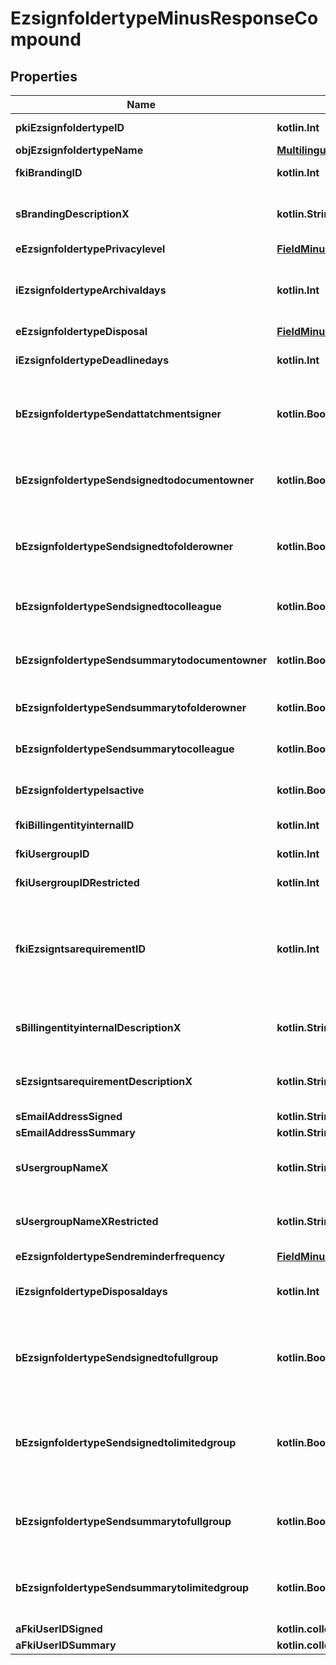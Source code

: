 
# EzsignfoldertypeMinusResponseCompound

## Properties
Name | Type | Description | Notes
------------ | ------------- | ------------- | -------------
**pkiEzsignfoldertypeID** | **kotlin.Int** | The unique ID of the Ezsignfoldertype. | 
**objEzsignfoldertypeName** | [**MultilingualMinusEzsignfoldertypeName**](MultilingualMinusEzsignfoldertypeName.md) |  | 
**fkiBrandingID** | **kotlin.Int** | The unique ID of the Branding | 
**sBrandingDescriptionX** | **kotlin.String** | The Description of the Branding in the language of the requester | 
**eEzsignfoldertypePrivacylevel** | [**FieldMinusEEzsignfoldertypePrivacylevel**](FieldMinusEEzsignfoldertypePrivacylevel.md) |  | 
**iEzsignfoldertypeArchivaldays** | **kotlin.Int** | The number of days before the archival of Ezsignfolders created using this Ezsignfoldertype | 
**eEzsignfoldertypeDisposal** | [**FieldMinusEEzsignfoldertypeDisposal**](FieldMinusEEzsignfoldertypeDisposal.md) |  | 
**iEzsignfoldertypeDeadlinedays** | **kotlin.Int** | The number of days to get all Ezsignsignatures | 
**bEzsignfoldertypeSendattatchmentsigner** | **kotlin.Boolean** | Whether we send the Ezsigndocument and the proof as attachment in the email | 
**bEzsignfoldertypeSendsignedtodocumentowner** | **kotlin.Boolean** | Whether we send the signed Ezsigndocument to the Ezsigndocument&#39;s owner | 
**bEzsignfoldertypeSendsignedtofolderowner** | **kotlin.Boolean** | Whether we send the signed Ezsigndocument to the Ezsignfolder&#39;s owner | 
**bEzsignfoldertypeSendsignedtocolleague** | **kotlin.Boolean** | Whether we send the signed Ezsigndocument to the colleagues | 
**bEzsignfoldertypeSendsummarytodocumentowner** | **kotlin.Boolean** | Whether we send the summary to the Ezsigndocument&#39;s owner | 
**bEzsignfoldertypeSendsummarytofolderowner** | **kotlin.Boolean** | Whether we send the summary to the Ezsignfolder&#39;s owner | 
**bEzsignfoldertypeSendsummarytocolleague** | **kotlin.Boolean** | Whether we send the summary to the colleagues | 
**bEzsignfoldertypeIsactive** | **kotlin.Boolean** | Whether the Ezsignfoldertype is active or not | 
**fkiBillingentityinternalID** | **kotlin.Int** | The unique ID of the Billingentityinternal. |  [optional]
**fkiUsergroupID** | **kotlin.Int** | The unique ID of the Usergroup |  [optional]
**fkiUsergroupIDRestricted** | **kotlin.Int** | The unique ID of the Usergroup |  [optional]
**fkiEzsigntsarequirementID** | **kotlin.Int** | The unique ID of the Ezsigntsarequirement.  Determine if a Time Stamping Authority should add a timestamp on each of the signature. Valid values:  |Value|Description| |-|-| |1|No. TSA Timestamping will requested. This will make all signatures a lot faster since no round-trip to the TSA server will be required. Timestamping will be made using eZsign server&#39;s time.| |2|Best effort. Timestamping from a Time Stamping Authority will be requested but is not mandatory. In the very improbable case it cannot be completed, the timestamping will be made using eZsign server&#39;s time. **Additional fee applies**| |3|Mandatory. Timestamping from a Time Stamping Authority will be requested and is mandatory. In the very improbable case it cannot be completed, the signature will fail and the user will be asked to retry. **Additional fee applies**| |  [optional]
**sBillingentityinternalDescriptionX** | **kotlin.String** | The description of the Billingentityinternal in the language of the requester |  [optional]
**sEzsigntsarequirementDescriptionX** | **kotlin.String** | The description of the Ezsigntsarequirement in the language of the requester |  [optional]
**sEmailAddressSigned** | **kotlin.String** | The email address. |  [optional]
**sEmailAddressSummary** | **kotlin.String** | The email address. |  [optional]
**sUsergroupNameX** | **kotlin.String** | The Name of the Usergroup in the language of the requester |  [optional]
**sUsergroupNameXRestricted** | **kotlin.String** | The Name of the Usergroup in the language of the requester |  [optional]
**eEzsignfoldertypeSendreminderfrequency** | [**FieldMinusEEzsignfoldertypeSendreminderfrequency**](FieldMinusEEzsignfoldertypeSendreminderfrequency.md) |  |  [optional]
**iEzsignfoldertypeDisposaldays** | **kotlin.Int** | The number of days after the archival before the disposal of the Ezsignfolder |  [optional]
**bEzsignfoldertypeSendsignedtofullgroup** | **kotlin.Boolean** | Whether we send the signed Ezsigndocument to the Usergroup that has acces to all Ezsignfolders |  [optional]
**bEzsignfoldertypeSendsignedtolimitedgroup** | **kotlin.Boolean** | Whether we send the signed Ezsigndocument to the Usergroup that has acces to only their own Ezsignfolders |  [optional]
**bEzsignfoldertypeSendsummarytofullgroup** | **kotlin.Boolean** | Whether we send the summary to the Usergroup that has acces to all Ezsignfolders |  [optional]
**bEzsignfoldertypeSendsummarytolimitedgroup** | **kotlin.Boolean** | Whether we send the summary to the Usergroup that has acces to only their own Ezsignfolders |  [optional]
**aFkiUserIDSigned** | **kotlin.collections.List&lt;kotlin.Int&gt;** |  |  [optional]
**aFkiUserIDSummary** | **kotlin.collections.List&lt;kotlin.Int&gt;** |  |  [optional]



